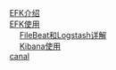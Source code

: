

&emsp; [EFK介绍](/docs/ES/EFKIntroduce.md)  
&emsp; [EFK使用](/docs/ES/EFKUse.md)  
&emsp; &emsp; [FileBeat和Logstash详解](/docs/ES/Logstash.md)  
&emsp; &emsp; [Kibana使用](/docs/ES/Kibana.md)  
&emsp; [canal](/docs/ES/canal.md)  

<!-- 
干货 | Elastic Stack 技术栈应用于日志归集深度复盘 
https://mp.weixin.qq.com/s/ojDpsO8bmLaYxpMc7pzqgw
 
-->


